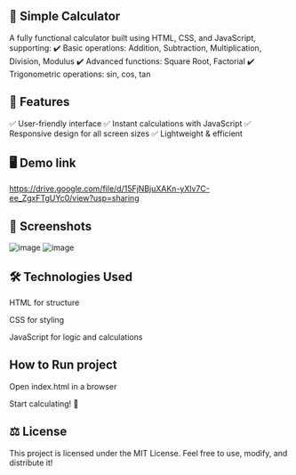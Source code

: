 ## 🔢 Simple Calculator
A fully functional calculator built using HTML, CSS, and JavaScript, supporting:
✔️ Basic operations: Addition, Subtraction, Multiplication, Division, Modulus
✔️ Advanced functions: Square Root, Factorial
✔️ Trigonometric operations: sin, cos, tan

## 🚀 Features
✅ User-friendly interface
✅ Instant calculations with JavaScript
✅ Responsive design for all screen sizes
✅ Lightweight & efficient

## 🖥️ Demo link
https://drive.google.com/file/d/15FjNBjuXAKn-yXlv7C-ee_ZgxFTgUYc0/view?usp=sharing

## 📸 Screenshots
![image](https://github.com/user-attachments/assets/39254c61-8ed6-425e-9938-fab388856fc2)
![image](https://github.com/user-attachments/assets/1098e525-2e7d-4f8f-8868-02f8883749cd)



## 🛠️ Technologies Used
HTML for structure

CSS for styling

JavaScript for logic and calculations

## How to Run project

Open index.html in a browser

Start calculating! 🎉

## ⚖️ License
This project is licensed under the MIT License. Feel free to use, modify, and distribute it!
